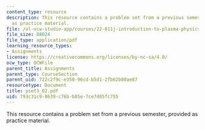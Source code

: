 ```yaml
---
content_type: resource
description: This resource contains a problem set from a previous semester, provided
  as practice material.
file: /ol-ocw-studio-app/courses/22-611j-introduction-to-plasma-physics-i-fall-2006/793c31c98639c76bb85e7ce7d05fc755_pset3_02.pdf
file_size: 88024
file_type: application/pdf
learning_resource_types:
- Assignments
license: https://creativecommons.org/licenses/by-nc-sa/4.0/
ocw_type: OCWFile
parent_title: Assignments
parent_type: CourseSection
parent_uid: 722c2f9c-e358-96cd-b5d1-2fb62b80ae87
resourcetype: Document
title: pset3_02.pdf
uid: 793c31c9-8639-c76b-b85e-7ce7d05fc755
---
```

This resource contains a problem set from a previous semester, provided as practice material.